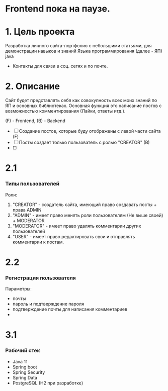 # Frontend пока на паузе.
# 1. Цель проекта 

Разработка личного сайта-портфолио с небольшими статьями, для демонстрации навыков и 
знаний Языка программирования (далее - ЯП) java

+ Контакты для связи в соц. сетях и по почте.

# 2. Описание

Сайт будет представлять себя как совокупность всех моих знаний по ЯП и 
основных библиотеках. Основная функция это написание постов с 
возможностью комментирования (Лайки, ответы итд.).

(F) - Frontend, (B) - Backend

- [ ] Создание постов, которые буду отображены с левой части сайта (F)
- [ ] Посты создает только пользователь с ролью "CREATOR" (B)
- [ ] 

# 2.1 

### Типы пользователей

Роли:

1. "CREATOR" - создатель сайта, имеющий право создавать посты + права ADMIN
2. "ADMIN" - имеет право менять роли пользователям (Не выше своей) + MODERATOR
3. "MODERATOR" - имеет право удалять комментарии других пользователей
4. "USER" - имеет право редактировать свои и отправлять комментарии к постам.

# 2.2

### Регистрация пользователя

Параметры:

- почты
- пароль и подтверждение пароля
- подтверждение почты для написания комментариев
- 
# 3.1

### Рабочий стек

* Java 11
* Spring boot
* Spring Security
* Spring Data
* PostgreSQL (H2 при разработке)
